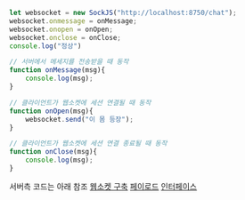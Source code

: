 ```js
let websocket = new SockJS("http://localhost:8750/chat");  
websocket.onmessage = onMessage;  
websocket.onopen = onOpen;  
websocket.onclose = onClose;  
console.log("정상")  

// 서버에서 메세지를 전송받을 때 동작
function onMessage(msg){  
    console.log(msg);  
}  

// 클라이언트가 웹소켓에 세션 연결될 때 동작
function onOpen(msg){  
    websocket.send("이 몸 등장");  
}

// 클라이언트가 웹소켓에 세션 연결 종료될 때 동작
function onClose(msg){  
    console.log(msg);  
}

```

서버측 코드는 아래 참조
[웹소켓 구축](obsidian://open?vault=obsidian&file=JAVA%2FSpring%2F%EC%9B%B9%EC%86%8C%EC%BC%93%2F%EC%9B%B9%EC%86%8C%EC%BC%93%20%EA%B5%AC%EC%B6%95)
[페이로드](페이로드.md)
[인터페이스](용어/인터페이스.md)

